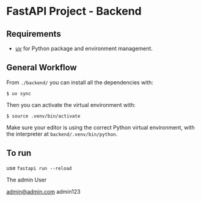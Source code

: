 # FastAPI Project - Backend

## Requirements

* [uv](https://docs.astral.sh/uv/) for Python package and environment management.

## General Workflow

From `./backend/` you can install all the dependencies with:

```console
$ uv sync
```

Then you can activate the virtual environment with:

```console
$ source .venv/bin/activate
```

Make sure your editor is using the correct Python virtual environment, with the interpreter at `backend/.venv/bin/python`.


## To run

use `fastapi run --reload`

The admin User

admin@admin.com
admin123
